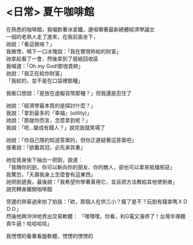 # <日常> 夏午咖啡館

在熟悉的咖啡館，我啜飲著冰拿鐵，邊咀嚼著最新總體經濟學論文  
一個的老熟人走了進來，在我前面坐下，  
祂說：「看這做啥？」  
我微愣，嚥下一口冰塊說：「我在實現祢給的財富」  
祂拿起看了一會，然後拿到了廢紙回收區  
我喊道：「Oh my God!那很貴欸」  
祂說：「我正在給你財富」  
「我給的，並不是在口袋裡那種」  

我衝口想說：「是放在虛擬貨幣那種？」但我還是忍住了  

祂說：「經濟學最本質的是探討什麼？」  
我說：「拿到最多的『幸福』(utility)」  
祂說：「那就你而言，怎麼拿到呢？」  
我說：「呃...變成有錢人？」說完我就笑場了  

祂說：「你自己隱約知道答案的，但你正遲疑著這答案吧」  
接著說：「欲戴其冠，必先承其重」  

祂從我身後下抽出一把劍，說道：  
「我賜你的劍，你可以斬向你的朋友、你的敵人，卻也可以拿來抵擋邪惡」  
我驚恐，「夭壽我身上怎麼會有這東西」  
祂把劍遞我，最後說：「我希望你學著善用它，並且把方法教給其他使劍者」  
說完轉身離開咖啡館  


旁邊的熟客過來拍了拍我：「欸，那個人在供三小？瘋了是不？玩劍有錢拿嗎ＸＤＤＤ」  
然後他興沖沖地秀出交易軟體：
「嘿嘿嘿，你看，利G電又漲停了！台灣半導體真牛逼！哈哈哈哈」  

我愣愣的看著看盤軟體，愣愣的愣愣的

